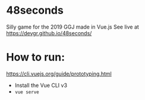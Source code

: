 # 48seconds
Silly game for the 2019 GGJ made in Vue.js
See live at https://devgr.github.io/48seconds/

# How to run:
https://cli.vuejs.org/guide/prototyping.html

- Install the Vue CLI v3
- `vue serve`
